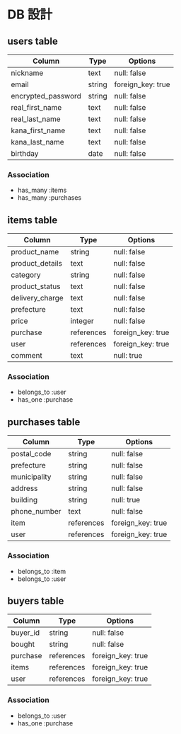 # DB 設計

## users table

| Column             | Type                | Options                 |
|--------------------|---------------------|-------------------------|
| nickname           | text                | null: false             |
| email              | string              | foreign_key: true       |
| encrypted_password | string              | null: false             |
| real_first_name    | text                | null: false             |
| real_last_name     | text                | null: false             |
| kana_first_name    | text                | null: false             |
| kana_last_name     | text                | null: false             |
| birthday           | date                | null: false             |

### Association

* has_many :items
* has_many :purchases

## items table

| Column           | Type       | Options           |
|-------------     |------------|-------------------|
| product_name     | string     | null: false       |
| product_details  | text       | null: false       |
| category         | string     | null: false       |
| product_status   | text       | null: false       |
| delivery_charge  | text       | null: false       |
| prefecture       | text       | null: false       |
| price            | integer    | null: false       |
| purchase         | references | foreign_key: true |
| user             | references | foreign_key: true |
| comment          | text       | null: true       |


### Association

- belongs_to :user
- has_one :purchase

## purchases table

| Column           | Type       | Options           |
|-------------     |------------|-------------------|
| postal_code      | string     | null: false       |
| prefecture       | string     | null: false       |
| municipality     | string     | null: false       |
| address          | string     | null: false       |
| building         | string     | null: true        |
| phone_number     | text       | null: false       |
| item             | references | foreign_key: true |
| user             | references | foreign_key: true |

### Association

- belongs_to :item
- belongs_to :user

## buyers table

| Column           | Type       | Options           |
|-------------     |------------|-------------------|
| buyer_id         | string     | null: false       |
| bought           | string     | null: false       |
| purchase         | references | foreign_key: true |
| items            | references | foreign_key: true |
| user             | references | foreign_key: true |

### Association

- belongs_to :user
- has_one :purchase